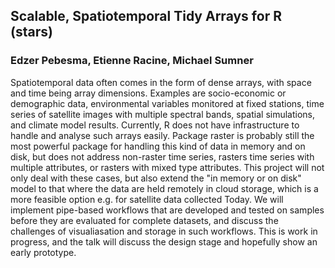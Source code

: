 ## Scalable, Spatiotemporal Tidy Arrays for R (stars)

### Edzer Pebesma, Etienne Racine, Michael Sumner

Spatiotemporal data often comes in the form of dense arrays, with
space and time being array dimensions. Examples are socio-economic
or demographic data, environmental variables monitored at fixed
stations, time series of satellite images with multiple spectral
bands, spatial simulations, and climate model results. Currently, R does not have
infrastructure to handle and analyse such arrays easily. Package
raster is probably still the most powerful package for handling this
kind of data in memory and on disk, but does not address non-raster
time series, rasters time series with multiple attributes, or
rasters with mixed type attributes. This project will not only
deal with these cases, but also extend the "in memory or on disk"
model to that where the data are held remotely in cloud storage,
which is a more feasible option e.g. for satellite data collected
Today. We will implement pipe-based workflows that are developed and
tested on samples before they are evaluated for complete datasets,
and discuss the challenges of visualiasation and storage in such
workflows. This is work in progress, and the talk will discuss the
design stage and hopefully show an early prototype.
